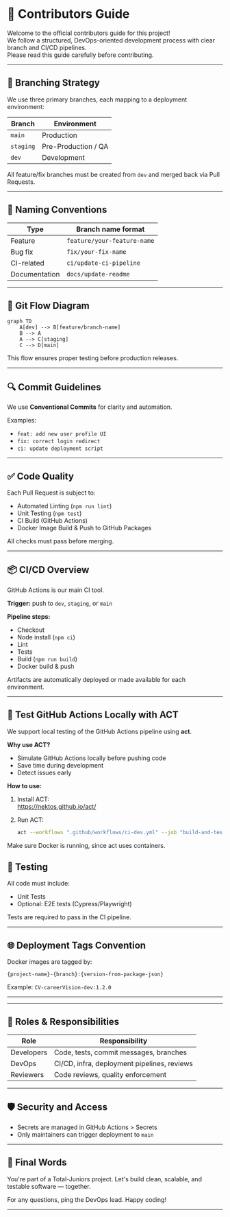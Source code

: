 # 🤝 Contributors Guide

Welcome to the official contributors guide for this project!  
We follow a structured, DevOps-oriented development process with clear branch and CI/CD pipelines.  
Please read this guide carefully before contributing.

---

## 🌱 Branching Strategy

We use three primary branches, each mapping to a deployment environment:

| Branch   | Environment           |
|----------|-----------------------|
| `main`   | Production            |
| `staging`| Pre-Production / QA   |
| `dev`    | Development           |

All feature/fix branches must be created from `dev` and merged back via Pull Requests.

---

## 📌 Naming Conventions

| Type          | Branch name format          |
|---------------|-----------------------------|
| Feature       | `feature/your-feature-name` |
| Bug fix       | `fix/your-fix-name`         |
| CI-related    | `ci/update-ci-pipeline`     |
| Documentation | `docs/update-readme`        |

---

## 🚀 Git Flow Diagram

```mermaid
graph TD
    A[dev] --> B[feature/branch-name]
    B --> A
    A --> C[staging]
    C --> D[main]
```

This flow ensures proper testing before production releases.

---

## 🔍 Commit Guidelines

We use **Conventional Commits** for clarity and automation.

Examples:

- `feat: add new user profile UI`
- `fix: correct login redirect`
- `ci: update deployment script`

---

## ✅ Code Quality

Each Pull Request is subject to:

- Automated Linting (`npm run lint`)
- Unit Testing (`npm test`)
- CI Build (GitHub Actions)
- Docker Image Build & Push to GitHub Packages

All checks must pass before merging.

---

## 📦 CI/CD Overview

GitHub Actions is our main CI tool.

**Trigger:** push to `dev`, `staging`, or `main`

**Pipeline steps:**

- Checkout
- Node install (`npm ci`)
- Lint
- Tests
- Build (`npm run build`)
- Docker build & push

Artifacts are automatically deployed or made available for each environment.

---

## 💪 Test GitHub Actions Locally with ACT

We support local testing of the GitHub Actions pipeline using **act**.

**Why use ACT?**

- Simulate GitHub Actions locally before pushing code
- Save time during development
- Detect issues early

**How to use:**

1. Install ACT:  
   https://nektos.github.io/act/

2. Run ACT:  
   ```bash
   act --workflows ".github/workflows/ci-dev.yml" --job "build-and-test"
   ```

Make sure Docker is running, since act uses containers.



## 🧪 Testing

All code must include:

- Unit Tests  
- Optional: E2E tests (Cypress/Playwright)  

Tests are required to pass in the CI pipeline.

---

## 🌐 Deployment Tags Convention

Docker images are tagged by:

```
{project-name}-{branch}:{version-from-package-json}
```

Example: `CV-careerVision-dev:1.2.0`

---
---

## 👤 Roles & Responsibilities

| Role        | Responsibility                          |
|-------------|----------------------------------------|
| Developers  | Code, tests, commit messages, branches |
| DevOps      | CI/CD, infra, deployment pipelines, reviews |
| Reviewers   | Code reviews, quality enforcement       |

---

## 🛡️ Security and Access

- Secrets are managed in GitHub Actions > Secrets  
- Only maintainers can trigger deployment to `main`

---

## 🧐 Final Words

You're part of a Total-Juniors project. Let's build clean, scalable, and testable software — together.

For any questions, ping the DevOps lead. Happy coding!

---
